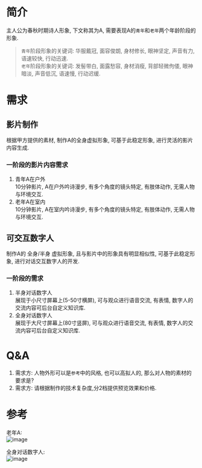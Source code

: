 # 简介
主人公为春秋时期诗人形象, 下文称其为A, 需要表现A的`青年`和`老年`两个年龄阶段的形象.
> `青年`阶段形象的关键词: 华服戴冠, 面容俊朗, 身材修长, 眼神坚定, 声音有力, 语速较快, 行动迅速.    
> `老年`阶段形象的关键词: 发髻带白, 面露愁容, 身材消瘦, 背部轻微佝偻, 眼神暗淡, 声音低沉, 语速慢, 行动迟缓.

# 需求
## 影片制作
根据甲方提供的素材, 制作A的全身虚拟形象, 可基于此稳定形象, 进行灵活的影片内容生成.
### 一阶段的影片内容需求
1. 青年A在户外    
    10分钟影片, A在户外吟诗漫步, 有多个角度的镜头特定, 有肢体动作, 无需人物与环境交互.
2. 老年A在室内    
    10分钟影片, A在室内吟诗漫步, 有多个角度的镜头特定, 有肢体动作, 无需人物与环境交互.

## 可交互数字人
制作A的 全身/半身 虚拟形象, 且与影片中的形象具有明显相似性, 可基于此稳定形象, 进行对话交互数字人的开发.
### 一阶段的需求
1. 半身对话数字人    
    展现于小尺寸屏幕上(5-50寸横屏), 可与观众进行语音交流, 有表情, 数字人的交流内容可后台自定义知识库.
2. 全身对话数字人    
    展现于大尺寸屏幕上(80寸竖屏), 可与观众进行语音交流, 有表情, 数字人的交流内容可后台自定义知识库.      
   
# Q&A
1. 需求方: 人物外形可以是`参考`中的风格, 也可以高拟人的, 那么对人物的素材的要求是?    
2. 需求方: 请根据制作的技术复杂度,分2档提供预览效果和价格.   
# 参考
老年A:    
![image](https://github.com/user-attachments/assets/c6c7a80d-bf9c-4419-8ce7-153a30703467)

全身对话数字人:    
![image](https://github.com/user-attachments/assets/76c84e70-dea1-4435-89d1-66fa9a2d2231)
